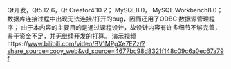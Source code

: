 Qt开发，Qt5.12.6，Qt Creator4.10.2；
MySQL8.0， MySQL Workbench8.0；
数据库连接过程中出现无法连接/打开的bug，因而还用了ODBC 数据源管理程序；
由于本内容的主要目的是通过课程设计，故设计内容有许多细节不够完善，鉴于资金不足，并无继续开发的打算。
演示视频https://www.bilibili.com/video/BV1MPgXe7EZz/?share_source=copy_web&vd_source=4677bc98d8321f148c09c6a0ec67a79f
